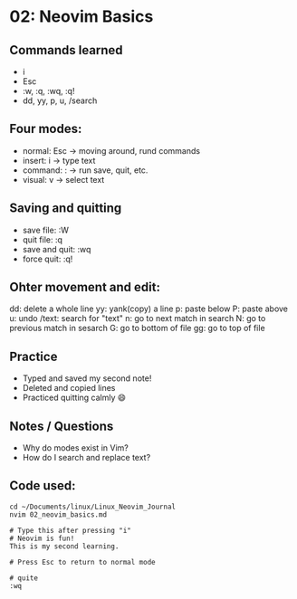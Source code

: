 # 02: Neovim Basics

## Commands learned
- i
- Esc
- :w, :q, :wq, :q!
- dd, yy, p, u, /search

## Four modes:
- normal: Esc -> moving around, rund commands
- insert: i -> type text
- command: : -> run save, quit, etc.
- visual: v -> select text

## Saving and quitting
- save file: :W
- quit file: :q
- save and quit: :wq
- force quit: :q!

## Ohter movement and edit:
dd: delete a whole line
yy: yank(copy) a line
p: paste below
P: paste above
u: undo
/text: search for "text"
n: go to next match in search
N: go to previous match in sesarch
G: go to bottom of file
gg: go to top of file



## Practice
- Typed and saved my second note!
- Deleted and copied lines
- Practiced quitting calmly 😄

## Notes / Questions
- Why do modes exist in Vim?
- How do I search and replace text?

## Code used:

```
cd ~/Documents/linux/Linux_Neovim_Journal
nvim 02_neovim_basics.md

# Type this after pressing "i"
# Neovim is fun! 
This is my second learning.

# Press Esc to return to normal mode

# quite 
:wq 


```



